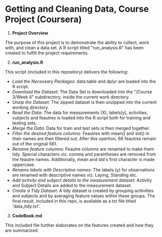 # Getting and Cleaning Data, Course Project (Coursera)

1. **Project Overview**

The purpose of this project is to demonstrate the ability to collect, work with, and clean a data set. A R script titled "run_analysis.R" has been created to fulfill the project requirements.

2. **run_analysis.R**

This script (included in this repository) delivers the following:

- *Load the Necessary Packages*: data.table and dplyr are loaded into the R script. 
- *Download the Dataset*: The Data Set is downloaded into the "/Course 3/Week 4" subdirectory, inside the current work directory.
- *Unzip the Dataset*: The zipped dataset is then unzipped into the current working directory.
- *Read the Data*: The data for measurements (X), labels(y), activities, subjects and feautres is loaded into the R script both for training and testing sets.
- *Merge the Data*: Data for train and test sets is then merged together.
- *Filter the desired feature columns*: Feautres with mean() and std() in their names are then filtered out. After this opertion, 66 feautres remain out of the original 561.
- *Rename feature columns*: Feautre columns are renamed to make them tidy. Special characters viz. comma and parantheses are removed from the feautre names. Additionally, mean and std's first character is made uppercase.
- *Rename labels with Descriptive names*: The labels (y) for observations are renamed with descriptive names viz. Laying, Standing etc.
- *Add activity and subject details to the measurement dataset*:  Activity and Subject Details are added to the measurement dataset.
- *Create a Tidy Dataset*: A tidy dataset is created by grouping acitivities and subjects and by averaging feature values within these groups. The final result, included in this repo, is available as a txt file titled 'data_tidy.txt'.

3. **CodeBook.md**

This included file further elaborates on the features created and how they are summarized.
